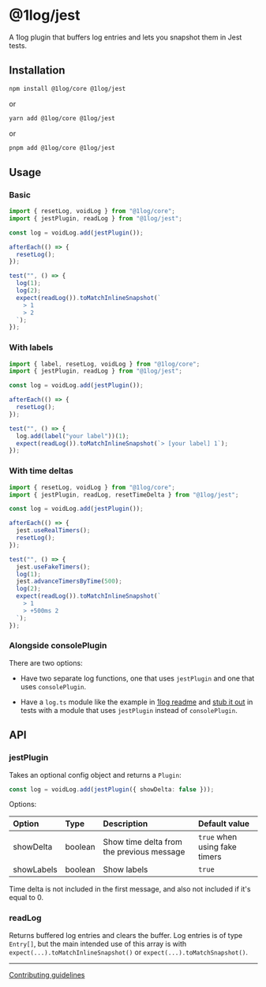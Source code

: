 # @1log/jest

A 1log plugin that buffers log entries and lets you snapshot them in Jest tests.

## Installation

```bash
npm install @1log/core @1log/jest
```

or

```bash
yarn add @1log/core @1log/jest
```

or

```bash
pnpm add @1log/core @1log/jest
```

## Usage

### Basic

```ts
import { resetLog, voidLog } from "@1log/core";
import { jestPlugin, readLog } from "@1log/jest";

const log = voidLog.add(jestPlugin());

afterEach(() => {
  resetLog();
});

test("", () => {
  log(1);
  log(2);
  expect(readLog()).toMatchInlineSnapshot(`
    > 1
    > 2
  `);
});
```

### With labels

```ts
import { label, resetLog, voidLog } from "@1log/core";
import { jestPlugin, readLog } from "@1log/jest";

const log = voidLog.add(jestPlugin());

afterEach(() => {
  resetLog();
});

test("", () => {
  log.add(label("your label"))(1);
  expect(readLog()).toMatchInlineSnapshot(`> [your label] 1`);
});
```

### With time deltas

```ts
import { resetLog, voidLog } from "@1log/core";
import { jestPlugin, readLog, resetTimeDelta } from "@1log/jest";

const log = voidLog.add(jestPlugin());

afterEach(() => {
  jest.useRealTimers();
  resetLog();
});

test("", () => {
  jest.useFakeTimers();
  log(1);
  jest.advanceTimersByTime(500);
  log(2);
  expect(readLog()).toMatchInlineSnapshot(`
    > 1
    > +500ms 2
  `);
});
```

### Alongside consolePlugin

There are two options:

- Have two separate log functions, one that uses `jestPlugin` and one that uses `consolePlugin`.

- Have a `log.ts` module like the example in [1log readme](https://github.com/ivan7237d/1log#usage) and [stub it out](https://jestjs.io/docs/manual-mocks#mocking-user-modules) in tests with a module that uses `jestPlugin` instead of `consolePlugin`.

## API

### jestPlugin

Takes an optional config object and returns a `Plugin`:

```ts
const log = voidLog.add(jestPlugin({ showDelta: false }));
```

Options:

| Option     | Type    | Description                               | Default value                 |
| :--------- | :------ | :---------------------------------------- | :---------------------------- |
| showDelta  | boolean | Show time delta from the previous message | `true` when using fake timers |
| showLabels | boolean | Show labels                               | `true`                        |

Time delta is not included in the first message, and also not included if it's equal to 0.

### readLog

Returns buffered log entries and clears the buffer. Log entries is of type `Entry[]`, but the main intended use of this array is with `expect(...).toMatchInlineSnapshot()` or `expect(...).toMatchSnapshot()`.

---

[Contributing guidelines](https://github.com/ivan7237d/1log/blob/master/.github/CONTRIBUTING.md)
